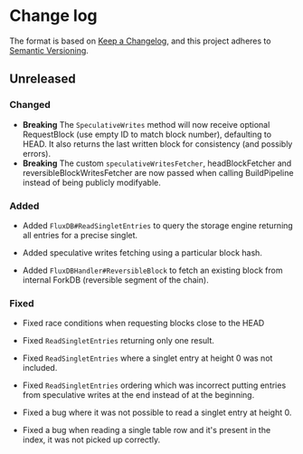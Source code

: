 # Change log

The format is based on [Keep a Changelog](https://keepachangelog.com/en/1.0.0/),
and this project adheres to [Semantic Versioning](https://semver.org/spec/v2.0.0.html).

## Unreleased

### Changed

* **Breaking** The `SpeculativeWrites` method will now receive optional RequestBlock (use empty ID to match block number), defaulting to HEAD. It also returns the last written block for consistency (and possibly errors).
* **Breaking** The custom `speculativeWritesFetcher`, headBlockFetcher and reversibleBlockWritesFetcher are now passed when calling BuildPipeline instead of being publicly modifyable.

### Added

- Added `FluxDB#ReadSingletEntries` to query the storage engine returning all entries for a precise singlet.

- Added speculative writes fetching using a particular block hash.

- Added `FluxDBHandler#ReversibleBlock` to fetch an existing block from internal ForkDB (reversible segment of the chain).

### Fixed

- Fixed race conditions when requesting blocks close to the HEAD

- Fixed `ReadSingletEntries` returning only one result.

- Fixed `ReadSingletEntries` where a singlet entry at height 0 was not included.

- Fixed `ReadSingletEntries` ordering which was incorrect putting entries from speculative writes at the end instead of at the beginning.

- Fixed a bug where it was not possible to read a singlet entry at height 0.

- Fixed a bug when reading a single table row and it's present in the index, it was not picked up correctly.
